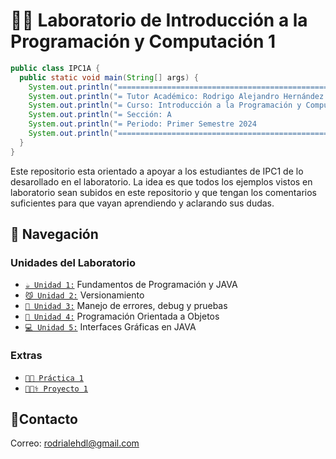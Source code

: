 # 🧑‍💻 Laboratorio de Introducción a la Programación y Computación 1

```java
public class IPC1A {
  public static void main(String[] args) {
    System.out.println("========================================================");
    System.out.println("= Tutor Académico: Rodrigo Alejandro Hernández de León =");
    System.out.println("= Curso: Introducción a la Programación y Computación 1 =");
    System.out.println("= Sección: A                                           =");
    System.out.println("= Periodo: Primer Semestre 2024                        =");
    System.out.println("========================================================");
  }
}
```

Este repositorio esta orientado a apoyar a los estudiantes de IPC1 de lo desarollado en el laboratorio. La idea es que todos los ejemplos vistos en laboratorio sean subidos en este repositorio y que tengan los comentarios suficientes para que vayan aprendiendo y aclarando sus dudas.

## 🚀 Navegación

### Unidades del Laboratorio
- [`☕️ Unidad 1:`](./Unidad1) Fundamentos de Programación y JAVA
- [`😼 Unidad 2:`](./Unidad2) Versionamiento
- [`🐞 Unidad 3:`](./Unidad3/) Manejo de errores, debug y pruebas
- [`👾 Unidad 4:`](./Unidad4/) Programación Orientada a Objetos
- [`💻 Unidad 5:`](./Unidad5/) Interfaces Gráficas en JAVA

### Extras
- [`🧑‍💻 Práctica 1`](./Practica1/)
- [`👨🏻‍⚕️ Proyecto 1`](./Proyecto1/)

## 👤Contacto

Correo: [rodrialehdl@gmail.com](rodrialehdl@gmail.com)
